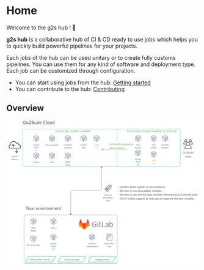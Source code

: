 # Home

Welcome to the g2s hub ! 🎉

**g2s hub** is a collaborative hub of CI & CD
ready to use jobs which helps you to quickly build powerful pipelines for your
projects.

Each jobs of the hub can be used unitary or to create fully customs pipelines.
You can use them for any kind of software and deployment type. Each job can be
customized through configuration.

* You can start using jobs from the hub: [Getting started](/getting-started/)
* You can contribute to the hub: [Contributing](/contributing/)

## Overview

![Go2Scale DevSecOps](images/go2scale_devsecops.png)
